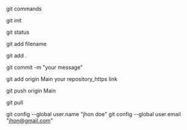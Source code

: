 git commands


<!-- initialize the project folder to be tracked by git tool -->
git init

<!-- provides status of the active git branch and any code changes made -->
git status

<!-- adds file to staging area -->
git add filename

<!-- add all unstaged files to staging area -->
git add .

<!-- provided a spanshot message for indexing code history -->
git commit -m "your message"


<!-- adds remote repository to push codes to github -->
git add origin Main your repository_https link

<!-- command to push project to github -->
git push origin Main


<!-- command to pull all codes from github -->
git pull


<!-- user configuration command to communicate with github  -->
git config --global user.name "jhon doe"
git config --global user.email "jhon@gmail.com"
